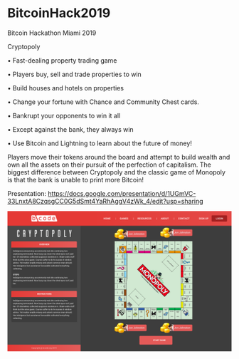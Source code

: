# BitcoinHack2019
Bitcoin Hackathon Miami 2019 


Cryptopoly

• Fast-dealing property trading game

• Players buy, sell and trade properties to win

• Build houses and hotels on properties

• Change your fortune with Chance and Community Chest cards.

• Bankrupt your opponents to win it all

• Except against the bank, they always win

• Use Bitcoin and Lightning to learn about the future of money!

Players move their tokens around the board and attempt to build wealth and own all the assets on their pursuit of the perfection of capitalism.  The biggest difference between Cryptopoly and the classic game of Monopoly is that the bank is unable to print more Bitcoin!


Presentation: https://docs.google.com/presentation/d/1UGmVC-33LnxtA8CzqsgCC0G5dSmt4YaRhAggV4zWk_4/edit?usp=sharing

![alt text](https://github.com/SergiMiami/BitcoinHack2019/blob/master/bcode%20Dashboard.png?raw=true)
